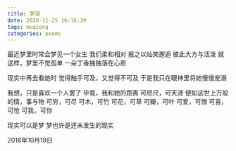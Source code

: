 ```yaml
---
title: 梦溺
date: 2020-11-25 16:16:39
tags: muqiong
categories: poems
---
```

最近梦里时常会梦见一个女生
我们柔和相对
报之以灿笑邂逅
彼此大方与活泼<!--more-->
就这样，梦里不觉孤单
一朵丁香独独落在心房

现实中再去看她时
觉得触手可及，又觉得不可及
于是我只在眼神里将她慢慢宠溺

我想，只是喜欢一个人罢了
毕竟，我和她的距离
可咫尺，可天涯
便如这世上万般的情，事与物
可穷，可尽
可木，可竹
可花，可草
可瓣，可叶
可爱，可憎
可喜，可怆
可我，可你

现实可以是梦
梦也许是还未发生的现实

2016年10月19日
